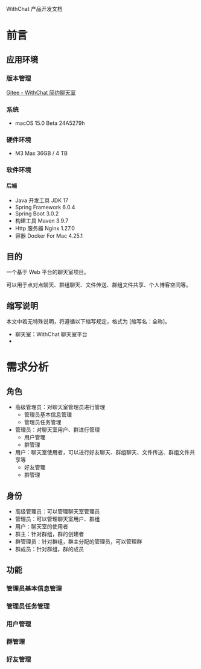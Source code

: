 WithChat 产品开发文档

# 前言

## 应用环境

### 版本管理

<a href="https://gitee.com/LinexWolf/WithChat">Gitee - WithChat 简约聊天室</a>

### 系统

- macOS 15.0 Beta 24A5279h

### 硬件环境

- M3 Max 36GB / 4 TB

### 软件环境

#### 后端

- Java 开发工具 JDK 17
- Spring Framework 6.0.4
- Spring Boot 3.0.2
- 构建工具 Maven 3.9.7
- Http 服务器 Nginx 1.27.0
- 容器 Docker For Mac 4.25.1



## 目的

一个基于 Web 平台的聊天室项目。

可以用于点对点聊天、群组聊天、文件传送、群组文件共享、个人博客空间等。



## 缩写说明

本文中若无特殊说明，将遵循以下缩写规定，格式为 [缩写名：全称]。

- 聊天室：WithChat 聊天室平台
- 



# 需求分析

## 角色

- 高级管理员：对聊天室管理员进行管理
  - 管理员基本信息管理
  - 管理员任务管理
- 管理员：对聊天室用户、群进行管理
  - 用户管理
  - 群管理
- 用户：聊天室使用者，可以进行好友聊天、群组聊天、文件传送、群组文件共享等
  - 好友管理
  - 群管理

## 身份

- 高级管理员：可以管理聊天室管理员
- 管理员：可以管理聊天室用户、群组
- 用户：聊天室的使用者
- 群主：针对群组，群的创建者
- 群管理员：针对群组，群主分配的管理员，可以管理群
- 群成员：针对群组，群的成员



## 功能

### 管理员基本信息管理





### 管理员任务管理



### 用户管理



### 群管理



### 好友管理





